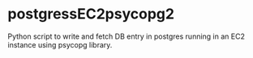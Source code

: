 # postgressEC2psycopg2
Python script to write and fetch DB entry in postgres running in an EC2 instance using psycopg library.
